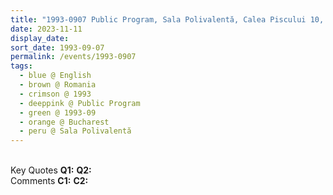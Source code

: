 ```yaml
---
title: "1993-0907 Public Program, Sala Polivalentă, Calea Piscului 10, Bucharest, Romania"
date: 2023-11-11
display_date: 
sort_date: 1993-09-07
permalink: /events/1993-0907
tags:
  - blue @ English
  - brown @ Romania
  - crimson @ 1993
  - deeppink @ Public Program
  - green @ 1993-09
  - orange @ Bucharest
  - peru @ Sala Polivalentă
---
```


<br>

<wave-list>
  <list-title color="DarkSeaGreen" width="55">Key Quotes</list-title>
  <list-item color="BlanchedAlmond" width="280"><b>Q1:</b> <i></i></list-item>
  <list-item color="Lavender" width="280"><b>Q2:</b> <i></i></list-item>
</wave-list>

<br>

<wave-list>
  <list-title color="DarkSeaGreen" width="55">Comments</list-title>
  <list-item color="BlanchedAlmond" width="280"><b>C1:</b> <i></i></list-item>
  <list-item color="Lavender" width="280"><b>C2:</b> <i></i></list-item>
</wave-list>